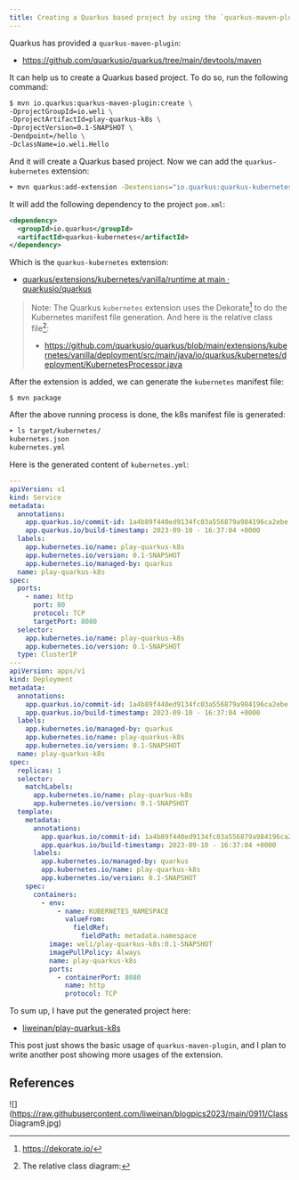 ```yaml
---
title: Creating a Quarkus based project by using the `quarkus-maven-plugin` and then adding the `quarkus-kubernetes` extension
---
```


Quarkus has provided a `quarkus-maven-plugin`:

- https://github.com/quarkusio/quarkus/tree/main/devtools/maven

It can help us to create a Quarkus based project. To do so, run the following command:

```bash
$ mvn io.quarkus:quarkus-maven-plugin:create \
-DprojectGroupId=io.weli \
-DprojectArtifactId=play-quarkus-k8s \
-DprojectVersion=0.1-SNAPSHOT \
-Dendpoint=/hello \
-DclassName=io.weli.Hello
```

And it will create a Quarkus based project. Now we can add the `quarkus-kubernetes` extension:

```bash
➤ mvn quarkus:add-extension -Dextensions="io.quarkus:quarkus-kubernetes"
```

It will add the following dependency to the project `pom.xml`:

```xml
<dependency>
  <groupId>io.quarkus</groupId>
  <artifactId>quarkus-kubernetes</artifactId>
</dependency>
```

Which is the `quarkus-kubernetes` extension:

- [quarkus/extensions/kubernetes/vanilla/runtime at main · quarkusio/quarkus](https://github.com/quarkusio/quarkus/tree/main/extensions/kubernetes/vanilla/runtime)

> Note: The Quarkus `kubernetes` extension uses the Dekorate[^dekorate] to do the Kubernetes manifest file generation. And here is the relative class file[^KubernetesProcessor.java]:
> - https://github.com/quarkusio/quarkus/blob/main/extensions/kubernetes/vanilla/deployment/src/main/java/io/quarkus/kubernetes/deployment/KubernetesProcessor.java

After the extension is added, we can generate the `kubernetes` manifest file:

```bash
$ mvn package
```

After the above running process is done, the k8s manifest file is generated:

```bash
➤ ls target/kubernetes/
kubernetes.json
kubernetes.yml
```

Here is the generated content of `kubernetes.yml`:

```yaml
---
apiVersion: v1
kind: Service
metadata:
  annotations:
    app.quarkus.io/commit-id: 1a4b89f440ed9134fc03a556879a984196ca2ebe
    app.quarkus.io/build-timestamp: 2023-09-10 - 16:37:04 +0000
  labels:
    app.kubernetes.io/name: play-quarkus-k8s
    app.kubernetes.io/version: 0.1-SNAPSHOT
    app.kubernetes.io/managed-by: quarkus
  name: play-quarkus-k8s
spec:
  ports:
    - name: http
      port: 80
      protocol: TCP
      targetPort: 8080
  selector:
    app.kubernetes.io/name: play-quarkus-k8s
    app.kubernetes.io/version: 0.1-SNAPSHOT
  type: ClusterIP
---
apiVersion: apps/v1
kind: Deployment
metadata:
  annotations:
    app.quarkus.io/commit-id: 1a4b89f440ed9134fc03a556879a984196ca2ebe
    app.quarkus.io/build-timestamp: 2023-09-10 - 16:37:04 +0000
  labels:
    app.kubernetes.io/managed-by: quarkus
    app.kubernetes.io/name: play-quarkus-k8s
    app.kubernetes.io/version: 0.1-SNAPSHOT
  name: play-quarkus-k8s
spec:
  replicas: 1
  selector:
    matchLabels:
      app.kubernetes.io/name: play-quarkus-k8s
      app.kubernetes.io/version: 0.1-SNAPSHOT
  template:
    metadata:
      annotations:
        app.quarkus.io/commit-id: 1a4b89f440ed9134fc03a556879a984196ca2ebe
        app.quarkus.io/build-timestamp: 2023-09-10 - 16:37:04 +0000
      labels:
        app.kubernetes.io/managed-by: quarkus
        app.kubernetes.io/name: play-quarkus-k8s
        app.kubernetes.io/version: 0.1-SNAPSHOT
    spec:
      containers:
        - env:
            - name: KUBERNETES_NAMESPACE
              valueFrom:
                fieldRef:
                  fieldPath: metadata.namespace
          image: weli/play-quarkus-k8s:0.1-SNAPSHOT
          imagePullPolicy: Always
          name: play-quarkus-k8s
          ports:
            - containerPort: 8080
              name: http
              protocol: TCP
```

To sum up, I have put the generated project here:

- [liweinan/play-quarkus-k8s](https://github.com/liweinan/play-quarkus-k8s)

This post just shows the basic usage of `quarkus-maven-plugin`, and I plan to write another post showing more usages of the extension.

## References

[^dekorate]: https://dekorate.io/
[^KubernetesProcessor.java]: The relative class diagram:

![](https://raw.githubusercontent.com/liweinan/blogpics2023/main/0911/Class Diagram9.jpg)


